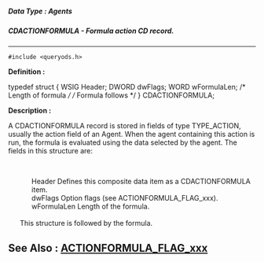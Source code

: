 ##### Data Type : Agents
##### CDACTIONFORMULA - Formula action CD record.
---
```
#include <queryods.h>
```

**Definition :**

typedef struct {
   WSIG  Header;
   DWORD dwFlags;
   WORD  wFormulaLen; /* Length of formula */
	 /* Formula follows */
} CDACTIONFORMULA;

**Description :**

A CDACTIONFORMULA record is stored in fields of type TYPE_ACTION, usually the action field of an Agent. When the agent containing this action is run, the formula is evaluated using the data selected by the agent.  The fields in this structure are:
<ul><br>

<ul>Header		Defines this composite data item as a CDACTIONFORMULA item.<br>
dwFlags	Option flags (see ACTIONFORMULA_FLAG_xxx).<br>
wFormulaLen	Length of the formula.</ul>
<br>
This structure is followed by the formula.</ul>



**See Also :**
[ACTIONFORMULA_FLAG_xxx](/domino-c-api-docs/reference/Symb/ACTIONFORMULA_FLAG_xxx)
---
